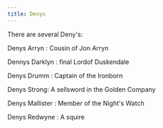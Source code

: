 ```yaml
---
title: Denys
---
```


There are several Deny's:

Denys Arryn : Cousin of Jon Arryn

Dennys Darklyn : final Lordof Duskendale

Denys Drumm : Captain of the Ironborn

Denys Strong: A sellsword in the Golden Company

Denys Mallister : Member of the Night's Watch

Denys Redwyne : A squire


